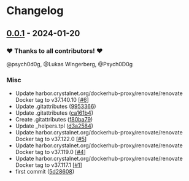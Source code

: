 # Changelog

## [0.0.1](https://github.com/CrystalNET-org/helm-powerdns/releases/tag/0.0.1) - 2024-01-20

### ❤️ Thanks to all contributors! ❤️

@psych0d0g, @Lukas Wingerberg, @Psych0D0g

### Misc

- Update harbor.crystalnet.org/dockerhub-proxy/renovate/renovate Docker tag to v37.140.10 [[#6](https://github.com/CrystalNET-org/helm-powerdns/pull/6)]
- Update .gitattributes ([9953366](https://github.com/CrystalNET-org/helm-powerdns/commit/9953366aecdd26d736691582f641805dd09a2542))
- Update .gitattributes ([ca161b4](https://github.com/CrystalNET-org/helm-powerdns/commit/ca161b41b6526ef02d90defbecdb5e976800b48f))
- Create .gitattributes ([f80ba79](https://github.com/CrystalNET-org/helm-powerdns/commit/f80ba795a589412374984fbb08637d8c7b136345))
- Update _helpers.tpl ([d3a2584](https://github.com/CrystalNET-org/helm-powerdns/commit/d3a2584e5924c6bd3047e676a8a65462a32e5ae1))
- Update harbor.crystalnet.org/dockerhub-proxy/renovate/renovate Docker tag to v37.122.0 [[#5](https://github.com/CrystalNET-org/helm-powerdns/pull/5)]
- Update harbor.crystalnet.org/dockerhub-proxy/renovate/renovate Docker tag to v37.119.0 [[#4](https://github.com/CrystalNET-org/helm-powerdns/pull/4)]
- Update harbor.crystalnet.org/dockerhub-proxy/renovate/renovate Docker tag to v37.117.1 [[#1](https://github.com/CrystalNET-org/helm-powerdns/pull/1)]
- first commit ([5d28608](https://github.com/CrystalNET-org/helm-powerdns/commit/5d28608d075987dbe27193c7891516fb4bc03def))
